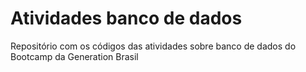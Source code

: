 # Atividades banco de dados

Repositório com os códigos das atividades sobre banco de dados do Bootcamp da Generation Brasil
